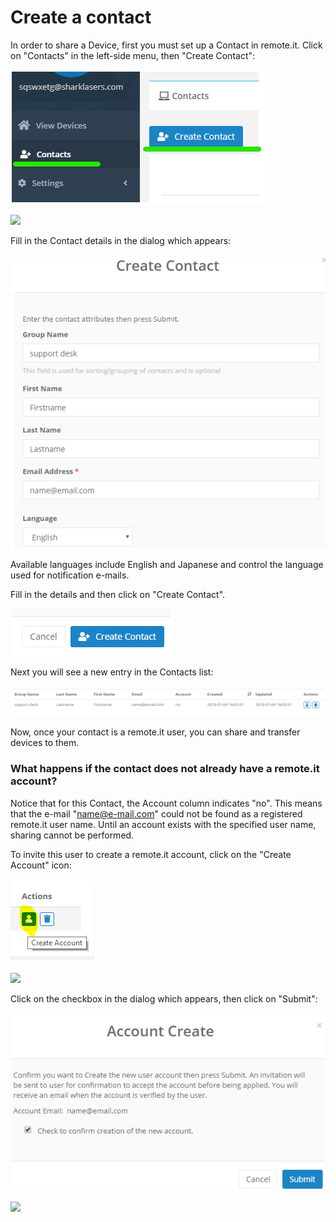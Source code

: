 # Create a contact

In order to share a Device, first you must set up a Contact in remote.it. Click on "Contacts" in the left-side menu, then "Create Contact":

![](../../.gitbook/assets/image%20%2883%29.png)

![](/hc/article_attachments/360018349872/mceclip0.png)

Fill in the Contact details in the dialog which appears:

![The only required field is their email address, everything else is optional.](../../.gitbook/assets/image%20%2843%29.png)

Available languages include English and Japanese and control the language used for notification e-mails.

Fill in the details and then click on "Create Contact".  

![](../../.gitbook/assets/image%20%2887%29.png)

Next you will see a new entry in the Contacts list:

![](../../.gitbook/assets/image%20%2837%29.png)

Now, once your contact is a remote.it user, you can share and transfer devices to them.

### What happens if the contact does not already have a remote.it account?

Notice that for this Contact, the Account column indicates "no".  This means that the e-mail "name@e-mail.com" could not be found as a registered remote.it user name.  Until an account exists with the specified user name, sharing cannot be performed.

To invite this user to create a remote.it account, click on the "Create Account" icon:

![](../../.gitbook/assets/image%20%2828%29.png)

![](/hc/article_attachments/360018225591/mceclip1.png)

Click on the checkbox in the dialog which appears, then click on "Submit":

![](../../.gitbook/assets/image%20%2877%29.png)

![](/hc/article_attachments/360018351612/mceclip2.png)


